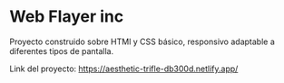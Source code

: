 # Web Flayer inc

Proyecto construido sobre HTMl y CSS básico, responsivo adaptable a diferentes tipos de pantalla.

Link del proyecto: https://aesthetic-trifle-db300d.netlify.app/
